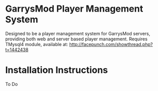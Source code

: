 GarrysMod Player Management System
========

Designed to be a player management system for GarrysMod servers, providing both web and server based player management.
Requires TMysql4 module, available at: http://facepunch.com/showthread.php?t=1442438


Installation Instructions
========

To Do
